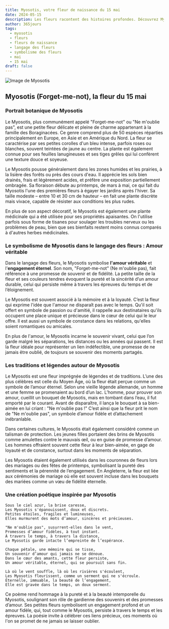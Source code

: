 ```yaml
---
title: Myosotis, votre fleur de naissance du 15 mai
date: 2024-05-15
description: Les fleurs racontent des histoires profondes. Découvrez Myosotis, votre fleur de naissance du 15 mai, ses symboles et récits fascinants. Plongez dans sa signification et son langage unique dans l'art floral.
author: 365jours
tags:
  - myosotis
  - fleurs
  - fleurs de naissance
  - langage des fleurs
  - symbolisme des fleurs
  - mai
  - 15 mai
draft: false
---
```


![Image de Myosotis](https://cdn.pixabay.com/photo/2020/05/11/18/59/nots-5159760_640.jpg#center)


## Myosotis (Forget-me-not), la fleur du 15 mai

### Portrait botanique de Myosotis

Le Myosotis, plus communément appelé "Forget-me-not" ou "Ne m'oublie pas", est une petite fleur délicate et pleine de charme appartenant à la famille des Boraginacées. Ce genre comprend plus de 50 espèces réparties principalement en Europe, en Asie et en Amérique du Nord. La fleur se caractérise par ses petites corolles d'un bleu intense, parfois roses ou blanches, souvent teintées de jaune au centre. La plante est également connue pour ses feuilles lanugineuses et ses tiges grêles qui lui confèrent une texture douce et soyeuse.

Le Myosotis pousse généralement dans les zones humides et les prairies, à la lisière des forêts ou près des cours d'eau. Il apprécie les sols bien drainés, frais et légèrement acides, et préfère une exposition partiellement ombragée. Sa floraison débute au printemps, de mars à mai, ce qui fait du Myosotis l'une des premières fleurs à égayer les jardins après l'hiver. Sa taille modeste – entre 10 et 30 cm de hauteur – en fait une plante discrète mais vivace, capable de résister aux conditions les plus rudes.

En plus de son aspect décoratif, le Myosotis est également une plante médicinale qui a été utilisée pour ses propriétés apaisantes. On l'utilise parfois sous forme de tisanes pour soulager les troubles nerveux ou les problèmes de peau, bien que ses bienfaits restent moins connus comparés à d'autres herbes médicinales.

### Le symbolisme de Myosotis dans le langage des fleurs : Amour véritable

Dans le langage des fleurs, le Myosotis symbolise **l'amour véritable** et l'**engagement éternel**. Son nom, "Forget-me-not" (Ne m'oublie pas), fait référence à une promesse de souvenir et de fidélité. La petite taille de la fleur et ses couleurs tendres évoquent la pureté et la sincérité d’un amour durable, celui qui persiste même à travers les épreuves du temps et de l’éloignement.

Le Myosotis est souvent associé à la mémoire et à la loyauté. C’est la fleur qui exprime l'idée que l'amour ne disparaît pas avec le temps. Qu'il soit offert en symbole de passion ou d'amitié, il rappelle aux destinataires qu'ils occupent une place unique et précieuse dans le cœur de celui qui le leur offre. Il est aussi un symbole de constance dans les relations, qu'elles soient romantiques ou amicales.

En plus de l'amour, le Myosotis incarne le souvenir vivant, celui que l’on garde malgré les séparations, les distances ou les années qui passent. Il est la fleur idéale pour représenter un lien indéfectible, une promesse de ne jamais être oublié, de toujours se souvenir des moments partagés.

### Les traditions et légendes autour de Myosotis

Le Myosotis est une fleur imprégnée de légendes et de traditions. L’une des plus célèbres est celle du Moyen Âge, où la fleur était perçue comme un symbole de l’amour éternel. Selon une vieille légende allemande, un homme et une femme se promenaient au bord d’un lac. L’homme, pour prouver son amour, cueillit un bouquet de Myosotis, mais en tombant dans l’eau, il fut emporté par le courant. Avant de disparaître, il lança le bouquet à sa bien-aimée en lui criant : "Ne m'oublie pas !" C’est ainsi que la fleur prit le nom de "Ne m'oublie pas", un symbole d’amour fidèle et d’attachement inébranlable.

Dans certaines cultures, le Myosotis était également considéré comme un talisman de protection. Les jeunes filles portaient des brins de Myosotis comme amulettes contre le mauvais œil, ou en guise de promesse d’amour. Les hommes offraient souvent cette fleur à leur bien-aimée, en gage de loyauté et de constance, surtout dans les moments de séparation.

Les Myosotis étaient également utilisés dans les couronnes de fleurs lors des mariages ou des fêtes de printemps, symbolisant la pureté des sentiments et la pérennité de l’engagement. En Angleterre, la fleur est liée aux cérémonies de mariage où elle est souvent incluse dans les bouquets des mariées comme un vœu de fidélité éternelle.

### Une création poétique inspirée par Myosotis

```
Sous le ciel azur, la brise caresse,
Les Myosotis s'épanouissent, doux et discrets.
Petites étoiles, fragiles et lumineuses,
Elles murmurent des mots d’amour, sincères et précieuses.

"Ne m'oublie pas", susurrent-elles dans le vent,
Promesses d’amour fidèles, à tout instant.
À travers le temps, à travers la distance,
Le Myosotis garde intacte l’empreinte de l’espérance.

Chaque pétale, une mémoire qui se tisse,
Un souvenir d’amour qui jamais ne se dénoue.
Dans le cœur des amants, cette fleur persiste,
Un amour véritable, éternel, qui se poursuit sans fin.

Là où le vent souffle, là où les rivières s'écoulent,
Les Myosotis fleurissent, comme un serment qui ne s'écroule.
Éternelle, immuable, la beauté de l’engagement,
Elle est gravée dans le temps, un doux serment.
```

Ce poème rend hommage à la pureté et à la beauté intemporelle du Myosotis, soulignant son rôle de gardienne des souvenirs et des promesses d’amour. Ses petites fleurs symbolisent un engagement profond et un amour fidèle, qui, tout comme le Myosotis, persiste à travers le temps et les épreuves. La poésie invite à célébrer ces liens précieux, ces moments où l'on se promet de ne jamais se laisser oublier.